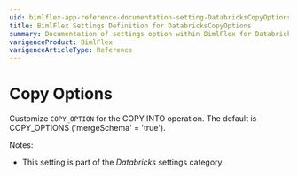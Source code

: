 ```yaml
---
uid: bimlflex-app-reference-documentation-setting-DatabricksCopyOptions
title: BimlFlex Settings Definition for DatabricksCopyOptions
summary: Documentation of settings option within BimlFlex for DatabricksCopyOptions
varigenceProduct: BimlFlex
varigenceArticleType: Reference
---
```


# Copy Options

Customize `COPY_OPTION` for the COPY INTO operation. The default is COPY_OPTIONS ('mergeSchema' = 'true').

Notes:

* This setting is part of the *Databricks* settings category.

